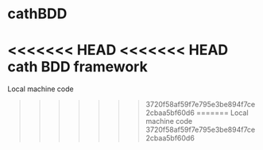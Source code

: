 # cathBDD
<<<<<<< HEAD
<<<<<<< HEAD
cath BDD framework
=======
Local machine code
>>>>>>> 3720f58af59f7e795e3be894f7ce2cbaa5bf60d6
=======
Local machine code
>>>>>>> 3720f58af59f7e795e3be894f7ce2cbaa5bf60d6
